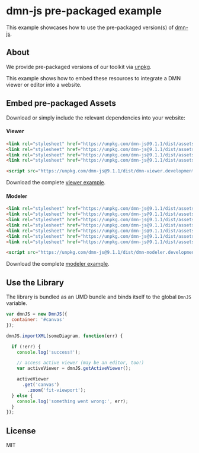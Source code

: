# dmn-js pre-packaged example

This example showcases how to use the pre-packaged version(s) of [dmn-js](https://github.com/bpmn-io/dmn-js).


## About

We provide pre-packaged versions of our toolkit via [unpkg](https://unpkg.com/dmn-js/dist/).

This example shows how to embed these resources to integrate a DMN viewer or editor
into a website.


## Embed pre-packaged Assets

Download or simply include the relevant dependencies into your website:

#### Viewer

```html
<link rel="stylesheet" href="https://unpkg.com/dmn-js@9.1.1/dist/assets/dmn-js-drd.css">
<link rel="stylesheet" href="https://unpkg.com/dmn-js@9.1.1/dist/assets/dmn-js-decision-table.css">
<link rel="stylesheet" href="https://unpkg.com/dmn-js@9.1.1/dist/assets/dmn-js-literal-expression.css">
<link rel="stylesheet" href="https://unpkg.com/dmn-js@9.1.1/dist/assets/dmn-font/css/dmn.css">

<script src="https://unpkg.com/dmn-js@9.1.1/dist/dmn-viewer.development.js"></script>
```

Download the complete [viewer example](https://cdn.staticaly.com/gh/bpmn-io/dmn-js-examples/master/starter/viewer.html).

#### Modeler

```html
<link rel="stylesheet" href="https://unpkg.com/dmn-js@9.1.1/dist/assets/diagram-js.css">
<link rel="stylesheet" href="https://unpkg.com/dmn-js@9.1.1/dist/assets/dmn-js-shared.css">
<link rel="stylesheet" href="https://unpkg.com/dmn-js@9.1.1/dist/assets/dmn-js-drd.css">
<link rel="stylesheet" href="https://unpkg.com/dmn-js@9.1.1/dist/assets/dmn-js-decision-table.css">
<link rel="stylesheet" href="https://unpkg.com/dmn-js@9.1.1/dist/assets/dmn-js-decision-table-controls.css">
<link rel="stylesheet" href="https://unpkg.com/dmn-js@9.1.1/dist/assets/dmn-js-literal-expression.css">
<link rel="stylesheet" href="https://unpkg.com/dmn-js@9.1.1/dist/assets/dmn-font/css/dmn.css">

<script src="https://unpkg.com/dmn-js@9.1.1/dist/dmn-modeler.development.js"></script>
```

Download the complete [modeler example](https://cdn.staticaly.com/gh/bpmn-io/dmn-js-examples/master/starter/modeler.html).


## Use the Library

The library is bundled as an UMD bundle and binds itself to the global `DmnJS`
variable.

```javascript
var dmnJS = new DmnJS({
  container: '#canvas'
});

dmnJS.importXML(someDiagram, function(err) {

  if (!err) {
    console.log('success!');

    // access active viewer (may be an editor, too!)
    var activeViewer = dmnJS.getActiveViewer();

    activeViewer
      .get('canvas')
        .zoom('fit-viewport');
  } else {
    console.log('something went wrong:', err);
  }
});
```

## License

MIT
